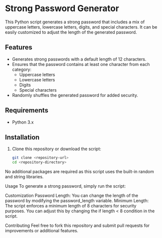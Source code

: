 # Strong Password Generator

This Python script generates a strong password that includes a mix of uppercase letters, lowercase letters, digits, and special characters. It can be easily customized to adjust the length of the generated password.

## Features

- Generates strong passwords with a default length of 12 characters.
- Ensures that the password contains at least one character from each category:
  - Uppercase letters
  - Lowercase letters
  - Digits
  - Special characters
- Randomly shuffles the generated password for added security.

## Requirements

- Python 3.x

## Installation

1. Clone this repository or download the script:
   ```bash
   git clone <repository-url>
   cd <repository-directory>
No additional packages are required as this script uses the built-in random and string libraries.

Usage
To generate a strong password, simply run the script:


Customization
Password Length: You can change the length of the password by modifying the password_length variable.
Minimum Length: The script enforces a minimum length of 8 characters for security purposes. You can adjust this by changing the if length < 8 condition in the script.


Contributing
Feel free to fork this repository and submit pull requests for improvements or additional features.
